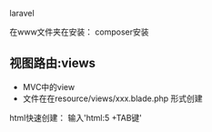 laravel

在www文件夹在安装：
composer安装



## 视图路由:views
- MVC中的view
- 文件在在resource/views/xxx.blade.php 形式创建

html快速创建： 输入'html:5 +TAB键'
